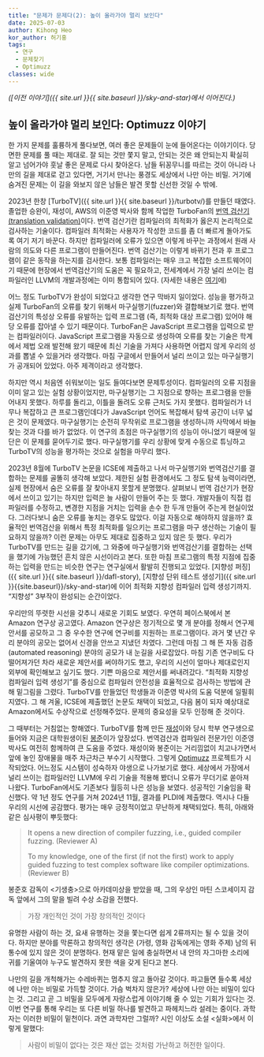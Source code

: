 ```yaml
---
title: "문제가 문제다(2): 높이 올라가야 멀리 보인다"
date: 2025-07-03
author: Kihong Heo
kor_author: 허기홍
tags:
  - 연구
  - 문제찾기
  - Optimuzz
classes: wide
---
```


_([이전 이야기]({{ site.url }}{{ site.baseurl }}/sky-and-star)에서 이어진다.)_

## 높이 올라가야 멀리 보인다: Optimuzz 이야기
한 가지 문제를 훌륭하게 풀다보면, 여러 좋은 문제들이 눈에 들어온다는 이야기이다.
당면한 문제를 풀 때는 제대로.
잘 되는 것만 쫓지 말고, 안되는 것은 왜 안되는지 확실히 알고 넘어가야 훗날 좋은 문제로 다시 찾아온다.
남들 뒤꽁무니를 따르는 것이 아니라 나만의 길을 제대로 걷고 있다면, 거기서 만나는 풍경도 세상에서 나만 아는 비밀.
거기에 숨겨진 문제는 이 길을 와보지 않은 남들은 발견 못할 신선한 것일 수 밖에.

2023년 한창 [TurboTV]({{ site.url }}{{ site.baseurl }}/turbotv/)를 만들던 때였다.
졸업한 승완이, 재성이, AWS의 이준영 박사와 함께 작업한 TurboFan의 [번역 검산기(translation validation)](https://github.com/prosyslab/pl-wiki/wiki/번역-검산(Translation-Validation))이다.
번역 검산기란 컴파일러의 최적화가 옳은지 논리적으로 검사하는 기술이다.
컴파일러 최적화는 사용자가 작성한 코드를 좀 더 빠르게 돌아가도록 여기 저기 바꾼다.
하지만 컴파일러에 오류가 있으면 이렇게 바꾸는 과정에서 원래 사람의 의도와 다른 프로그램이 만들어진다.
번역 검산기는 이렇게 바뀌기 전과 후 프로그램이 같은 동작을 하는지를 검사한다.
보통 컴파일러는 매우 크고 복잡한 소프트웨어이기 때문에 현장에서 번역검산기의 도움은 꼭 필요하고, 전세계에서 가장 널리
쓰이는 컴파일러인 LLVM의 개발과정에는 이미 통합되어 있다. (자세한 내용은 [여기](https://github.com/prosyslab/pl-wiki/wiki/TurboTV)에)

어느 정도 TurboTV가 완성이 되었다고 생각한 연구 막바지 일이었다.
성능을 평가하고 실제 TurboFan의 오류를 찾기 위해서 마구실행기(fuzzer)와 결합해보기로 했다.
번역검산기의 특성상 오류를 유발하는 입력 프로그램 (즉, 최적화 대상 프로그램) 있어야 해당 오류를 잡아낼 수 있기 때문이다.
TurboFan은 JavaScript 프로그램을 입력으로 받는 컴파일러이다.
JavaScript 프로그램을 자동으로 생성하여 오류를 찾는 기술은 학계에서 제법 오래 발전해 왔기 때문에 최신 기술을 가져다 사용하면 어렵지 않게 우리의 성과를 뽑낼 수 있을거라 생각했다.
마침 구글에서 만들어서 널리 쓰이고 있는 마구실행기가 공개되어 있었다. 아주 제격이라고 생각했다.

하지만 역시 처음엔 쉬워보이는 일도 들여다보면 문제투성이다.
컴파일러의 오류 지점을 이미 알고 있는 실험 상황이었지만, 마구실행기는 그 지점으로 향하는 프로그램을 만들어내지 못했다.
하루를 돌리고, 이틀을 돌려도 오류 근처도 가지 못했다.
컴파일러가 너무나 복잡하고 큰 프로그램인데다가 JavaScript 언어도 복잡해서 탐색 공간이 너무 넓은 것이 문제였다.
마구실행기는 순전히 무작위로 프로그램을 생성하니까 사막에서 바늘 찾는 것과 다를 바가 없었다.
이 연구의 초점은 마구실행기의 성능이 아니었기 때문에 일단은 이 문제를 묻어두기로 했다.
마구실행기를 우리 상황에 맞게 수동으로 튜닝하고 TurboTV의 성능을 평가하는 것으로 실험을 마무리 했다.

2023년 8월에 TurboTV 논문을 ICSE에 제출하고 나서 마구실행기와 번역검산기를 결합하는 문제를 골똘히 생각해 보았다.
제한된 실험 환경에서도 그 정도 탐색 능력이라면, 실제 현장에서 숨은 오류를 잘 찾아내지 못할게 분명했다.
살펴보니 번역 검산기가 현장에서 쓰이고 있기는 하지만 입력은 늘 사람이 만들어 주는 듯 했다.
개발자들이 직접 컴파일러를 수정하고, 변경한 지점을 거치는 입력을 손수 한 두개 만들어 주는게 현실이었다.
그러다보니 숨은 오류를 놓치는 경우도 많았다. 이걸 자동으로 해야하지 않을까?
효율적인 번역검산을 위해서 특정 최적화를 일으키는 프로그램을 마구 생산하는 기술이 필요하지 않을까?
이런 문제는 아무도 제대로 집중하고 있지 않은 듯 했다.
우리가 TurboTV를 만드는 길을 갔기에, 그 와중에 마구실행기와 번역검산기를 결합하는 선택을 했기에 가능했던 흔치 않은 시선이라고 본다.
또한 마침 프로그램의 특정 지점에 집중하는 입력을 만드는 비슷한 연구는 연구실에서 활발히 진행되고 있었다.
[지향성 퍼징]({{ site.url }}{{ site.baseurl }}/dafl-story),
[지향성 단위 테스트 생성기]({{ site.url }}{{site.baseurl}}/sky-and-star)에 이어
최적화 지향성 컴파일러 입력 생성기까지.
“지향성” 3부작이 완성되는 순간이었다.

우리만의 뚜렷한 시선을 갖추니 새로운 기회도 보였다.
우연히 페이스북에서 본 Amazon 연구상 공고였다.
Amazon 연구상은 정기적으로 몇 개 분야를 정해서 연구제안서를 공모하고 그 중 우수한 연구에 연구비를 지원하는 프로그램이다.
과거 몇 년간 우리 분야의 공모는 없어서 신경을 안쓰고 지냈던 차였다.
그런데 마침 그 해 뜬 자동 검증(automated reasoning) 분야의 공모가 내 눈길을 사로잡았다.
마침 기존 연구비도 다 떨어져가던 차라 새로운 제안서를 써야하기도 했고, 우리의 시선이 얼마나 제대로인지 외부에 확인해보고 싶기도 했다.
기쁜 마음으로 제안서를 써내려갔다.
“최적화 지향성 컴파일러 입력 생성기”를 중심으로 컴파일러 안전성을 효율적으로 검사하는 방법에 관해 밑그림을 그렸다.
TurboTV를 만들었던 학생들과 이준영 박사의 도움 덕분에 일필휘지였다.
그 해 겨울, ICSE에 제출했던 논문도 채택이 되었고, 다음 봄이 되자 예상대로 Amazon에서도 수상작으로 선정해주었다.
문제의 중요성을 모두 인정해 준 것이다.

그 때부터는 거침없는 항해였다.
TurboTV를 함께 만든 [재성](https://doitman.kr)이와 당시 학부 연구생으로 들어와 지금은 대학원생이된 [봉준](https://bongjunj.github.io)이가 앞장섰다.
번역검산과 컴파일러 전문가인 이준영 박사도 여전히 함께하여 큰 도움을 주었다.
재성이와 봉준이는 거리낌없이 치고나가면서 앞에 놓인 장애물을 매주 차근차근 부수기 시작했다.
그렇게 [Optimuzz](https://prosys.kaist.ac.kr/optimuzz/) 프로젝트가 시작되었다.
어느정도 시스템이 성숙하자 야생으로 나가보기로 했다.
세상에서 가장에서 널리 쓰이는 컴파일러인 LLVM에 우리 기술을 적용해 봤더니 오류가 무더기로 쏟아져 나왔다.
TurboFan에서도 기존보다 월등히 나은 성능을 보였다.
성공적인 기술임을 확신했다. 약 1년 정도 연구를 거쳐 2024년 11월, 결과를 PLDI에 제출했다.
역시나 다들 우리의 시선에 공감했다. 평가는 매우 긍정적이었고 무난하게 채택되었다. 특히, 아래와 같은 심사평이 뿌듯했다:
> It opens a new direction of compiler fuzzing, i.e., guided compiler fuzzing. (Reviewer A)
>
> To my knowledge, one of the first (if not the first) work to apply guided fuzzing to test complex software like compiler optimizations. (Reviewer B)

봉준호 감독이 <기생충>으로 아카데미상을 받았을 때, 그의 우상인 마틴 스코세이지 감독 앞에서 그의 말을 빌려 수상 소감을 전했다.
> 가장 개인적인 것이 가장 창의적인 것이다

유명한 사람이 하는 것, 요새 유행하는 것을 쫓는다면 쉽게 2류까지는 될 수 있을 것이다.
하지만 분야를 막론하고 창의적인 생각은 (가령, 영화 감독에게는 영화 주제) 남의 뒤통수에 있지 않은 것이 분명하다. 현재 맡은 일에 충실하면서 내 안의 자그마한 소리에 귀를 기울여야 누구도 발견하지 못한 색을 갖게 된다고 본다.

나만의 길을 개척해가는 수레바퀴는 멈추지 않고 돌아갈 것이다. 파고들면 들수록 세상에 나만 아는 비밀로 가득할 것이다.
가슴 벅차지 않은가? 세상에 나만 아는 비밀이 있다는 것. 그리고 곧 그 비밀을 모두에게 자랑스럽게 이야기해 줄 수 있는 기회가 있다는 것.
이번 연구를 통해 우리는 또 다른 비밀 하나를 발견하고 파헤치느라 설레는 중이다. 과학자는 이러한 비밀이 밑천이다.
과연 과학자만 그럴까? 시인 이상도 소설 <실화>에서 이렇게 말했다:
> 사람이 비밀이 없다는 것은 재산 없는 것처럼 가난하고 허전한 일이다.

